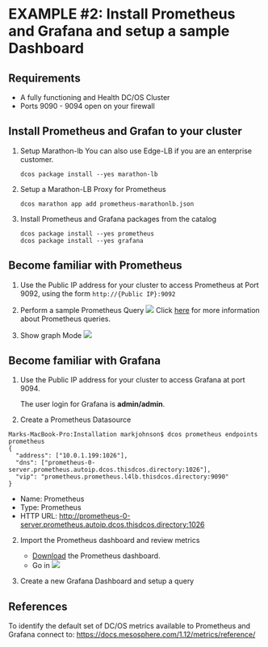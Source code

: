 # EXAMPLE #2: Install Prometheus and Grafana and setup a sample Dashboard

## Requirements
* A fully functioning and Health DC/OS Cluster
* Ports 9090 - 9094 open on your firewall

## Install Prometheus and Grafan to your cluster
1. Setup Marathon-lb
You can also use Edge-LB if you are an enterprise customer.
    ```$xslt
    dcos package install --yes marathon-lb
    ```
2. Setup a Marathon-LB Proxy for Prometheus
    ```$xslt
    dcos marathon app add prometheus-marathonlb.json
    ``` 
3. Install Prometheus and Grafana packages from the catalog
    ```$xslt
    dcos package install --yes prometheus
    dcos package install --yes grafana
    ```

## Become familiar with Prometheus
1. Use the Public IP address for your cluster to access Prometheus at Port 9092, using the form ```http://{Public IP}:9092```

2. Perform a sample Prometheus Query
    ![](https://github.com/markfjohnson/dcos112-metrics/blob/master/Installation/images/Prometheus%20Query.png?raw=true)
    Click [here](https://www.google.com/url?sa=t&rct=j&q=&esrc=s&source=web&cd=1&cad=rja&uact=8&ved=2ahUKEwjX4JLFxvfeAhWR3VMKHYwBC0oQFjAAegQICRAB&url=https%3A%2F%2Fprometheus.io%2Fdocs%2Fprometheus%2Flatest%2Fquerying%2Fbasics%2F&usg=AOvVaw2W69ezMe6KNw1u_5toIaPY) for more information about Prometheus queries.

3. Show graph Mode
    ![](https://github.com/markfjohnson/dcos112-metrics/blob/master/Installation/images/Prometheus_graph_view.png?raw=true)

## Become familiar with Grafana
1. Use the Public IP address for your cluster to access Grafana at port 9094.

   The user login for Grafana is **admin/admin**.
   
2. Create a Prometheus Datasource
```aidl
Marks-MacBook-Pro:Installation markjohnson$ dcos prometheus endpoints prometheus
{
  "address": ["10.0.1.199:1026"],
  "dns": ["prometheus-0-server.prometheus.autoip.dcos.thisdcos.directory:1026"],
  "vip": "prometheus.prometheus.l4lb.thisdcos.directory:9090"
}
```
* Name: Prometheus
* Type: Prometheus
* HTTP URL: http://prometheus-0-server.prometheus.autoip.dcos.thisdcos.directory:1026

2. Import the Prometheus dashboard and review metrics
    * [Download](https://raw.githubusercontent.com/markfjohnson/dcos112-metrics/master/Installation/Prometheus%202.0%20Stats.json) the Prometheus dashboard.
    * Go in
![](https://github.com/markfjohnson/dcos112-metrics/blob/master/Installation/images/Prometheus%20Metrics.png?raw=true)

3. Create a new Grafana Dashboard and setup a query


## References
To identify the default set of DC/OS metrics available to Prometheus and Grafana connect to: https://docs.mesosphere.com/1.12/metrics/reference/
